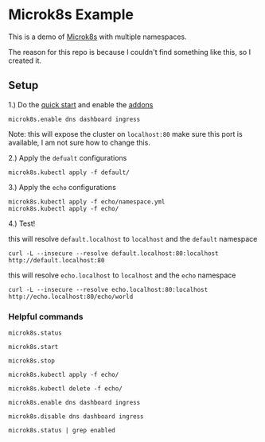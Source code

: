 # Microk8s Example

This is a demo of [Microk8s](https://microk8s.io) with multiple namespaces.

The reason for this repo is because I couldn't find something like this, so I created it.

## Setup

1.) Do the [quick start](https://microk8s.io/docs/) and enable the [addons](https://microk8s.io/docs/addons)

```shell script
microk8s.enable dns dashboard ingress
```

Note: this will expose the cluster on `localhost:80` make sure this port is available, I am not sure how to change this.

2.) Apply the `defualt` configurations

```shell script
microk8s.kubectl apply -f default/
```

3.) Apply the `echo` configurations

```shell script
microk8s.kubectl apply -f echo/namespace.yml
microk8s.kubectl apply -f echo/
```

4.) Test!

this will resolve `default.localhost` to `localhost` and the `default` namespace

```shell script
curl -L --insecure --resolve default.localhost:80:localhost http://default.localhost:80
```

this will resolve `echo.localhost` to `localhost` and the `echo` namespace

```shell script
curl -L --insecure --resolve echo.localhost:80:localhost http://echo.localhost:80/echo/world
```

### Helpful commands

```shell script
microk8s.status
```

```shell script
microk8s.start
```

```shell script
microk8s.stop
```

```shell script
microk8s.kubectl apply -f echo/
```

```shell script
microk8s.kubectl delete -f echo/
```

```shell script
microk8s.enable dns dashboard ingress
```

```shell script
microk8s.disable dns dashboard ingress
```

```shell script
microk8s.status | grep enabled
```
